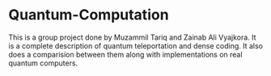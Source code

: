 # Quantum-Computation
This is a group project done by Muzammil Tariq and Zainab Ali Vyajkora. It is a complete description of quantum teleportation and dense coding. It also does a comparision between them along with implementations on real quantum computers.
